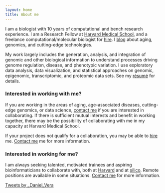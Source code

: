 ```yaml
---
layout: home
title: About me
---
```


I am a biologist with 10 years of computational and bench research experience. I am a Research Fellow at [Harvard Medical School](https://genetics.med.harvard.edu/sinclair/), and a freelance computational/molecular biologist for [hire](/hire). I [blog](/blog) about aging, genomics, and cutting-edge technologies.

My work largely includes the generation, analysis, and integration of genomic and other biological information to understand processes driving genome regulation, disease, and phenotypic variation. I use exploratory data analysis, data visualization, and statistical approaches on genomic, epigenomic, transcriptomic, and proteomic data sets. See my [résumé](/cv) for details.


### Interested in working with me?

If you are working in the areas of aging, age-associated diseases, cutting-edge genomics, or data science, [contact me](/contact/) if you are interested in collaborating. If there is sufficient mutual interests and benefit in working together, there may be the possibility of collaborating with me in my capacity at Harvard Medical School.

If your project does not qualify for a collaboration, you may be able to [hire](/hire) me. [Contact me](/contact) me for more information.

### Interested in working for me?

I am always seeking talented, motivated trainees and aspiring bioinformaticians to collaborate with, both at [Harvard](https://genetics.med.harvard.edu/sinclair/) and at [silico](/hire). Remote positions are available in some situations. [Contact me](/contact) for more information.

<a class="twitter-timeline" data-width="800" data-height="400" data-theme="dark" data-link-color="#FAB81E" href="https://twitter.com/_Daniel_Vera?ref_src=twsrc%5Etfw">Tweets by _Daniel_Vera</a> <script async src="https://platform.twitter.com/widgets.js" charset="utf-8"></script>

